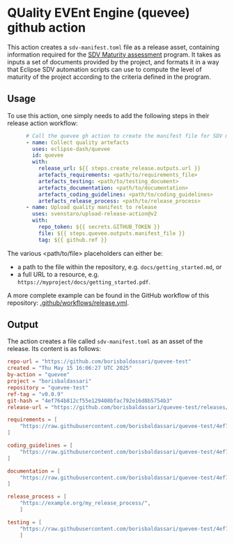 
# QUality EVEnt Engine (quevee) github action

This action creates a `sdv-manifest.toml` file as a release asset, containing information required for the [SDV Maturity assessment](https://gitlab.eclipse.org/eclipse-wg/sdv-wg/sdv-technical-alignment/sdv-technical-topics/sdv-process/sdv-process-evaluation/-/blob/main/README.md) program. It takes as inputs a set of documents provided by the project, and formats it in a way that Eclipse SDV automation scripts can use to compute the level of maturity of the project according to the criteria defined in the program.


## Usage

To use this action, one simply needs to add the following steps in their release action workflow:

```yaml
      # Call the quevee gh action to create the manifest file for SDV maturity assessment.
      - name: Collect quality artefacts
        uses: eclipse-dash/quevee
        id: quevee
        with:
          release_url: ${{ steps.create_release.outputs.url }}
          artefacts_requirements: <path/to/requirements_file>
          artefacts_testing: <path/to/testing_document>
          artefacts_documentation: <path/to/documentation>
          artefacts_coding_guidelines: <path/to/coding_guidelines>
          artefacts_release_process: <path/to/release_process>
      - name: Upload quality manifest to release
        uses: svenstaro/upload-release-action@v2
        with:
          repo_token: ${{ secrets.GITHUB_TOKEN }}
          file: ${{ steps.quevee.outputs.manifest_file }}
          tag: ${{ github.ref }}

```

The various <path/to/file> placeholders can either be:
* a path to the file within the repository, e.g. `docs/getting_started.md`, or
* a full URL to a resource, e.g. `https://myproject/docs/getting_started.pdf`.

A more complete example can be found in the GitHub workflow of this repository: [.github/workflows/release.yml](.github/workflows/release.yml).

## Output

The action creates a file called `sdv-manifest.toml` as an asset of the release. Its content is as follows:

```toml
repo-url = "https://github.com/borisbaldassari/quevee-test"
created = "Thu May 15 16:06:27 UTC 2025"
by-action = "quevee"
project = "borisbaldassari"
repository = "quevee-test"
ref-tag = "v0.0.9"
git-hash = "4ef764b812cf55e129408bfac792e16d8b5754b3"
release-url = "https://github.com/borisbaldassari/quevee-test/releases/tag/v0.0.9"

requirements = [
    "https://raw.githubusercontent.com/borisbaldassari/quevee-test/4ef764b812cf55e129408bfac792e16d8b5754b3/docs/requirements.md",
]

coding_guidelines = [
    "https://raw.githubusercontent.com/borisbaldassari/quevee-test/4ef764b812cf55e129408bfac792e16d8b5754b3/docs/coding_guidelines.md",
]

documentation = [
    "https://raw.githubusercontent.com/borisbaldassari/quevee-test/4ef764b812cf55e129408bfac792e16d8b5754b3/docs/getting_started/",
]

release_process = [
    "https://example.org/my_release_process/",
    ]

testing = [
    "https://raw.githubusercontent.com/borisbaldassari/quevee-test/4ef764b812cf55e129408bfac792e16d8b5754b3/tests/",
    ]
```

